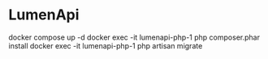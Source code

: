 # LumenApi
docker compose up -d
docker exec -it lumenapi-php-1 php composer.phar install
docker exec -it lumenapi-php-1 php artisan migrate
